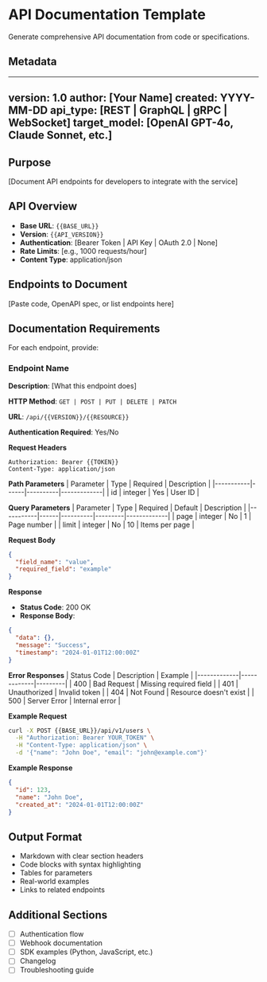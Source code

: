 # API Documentation Template
Generate comprehensive API documentation from code or specifications.

## Metadata
---
version: 1.0
author: [Your Name]
created: YYYY-MM-DD
api_type: [REST | GraphQL | gRPC | WebSocket]
target_model: [OpenAI GPT-4o, Claude Sonnet, etc.]
---

## Purpose
[Document API endpoints for developers to integrate with the service]

## API Overview
- **Base URL**: `{{BASE_URL}}`
- **Version**: `{{API_VERSION}}`
- **Authentication**: [Bearer Token | API Key | OAuth 2.0 | None]
- **Rate Limits**: [e.g., 1000 requests/hour]
- **Content Type**: application/json

## Endpoints to Document
[Paste code, OpenAPI spec, or list endpoints here]

## Documentation Requirements
For each endpoint, provide:

### Endpoint Name
**Description**: [What this endpoint does]

**HTTP Method**: `GET | POST | PUT | DELETE | PATCH`

**URL**: `/api/{{VERSION}}/{{RESOURCE}}`

**Authentication Required**: Yes/No

**Request Headers**
```
Authorization: Bearer {{TOKEN}}
Content-Type: application/json
```

**Path Parameters**
| Parameter | Type | Required | Description |
|-----------|------|----------|-------------|
| id | integer | Yes | User ID |

**Query Parameters**
| Parameter | Type | Required | Default | Description |
|-----------|------|----------|---------|-------------|
| page | integer | No | 1 | Page number |
| limit | integer | No | 10 | Items per page |

**Request Body**
```json
{
  "field_name": "value",
  "required_field": "example"
}
```

**Response**
- **Status Code**: 200 OK
- **Response Body**:
```json
{
  "data": {},
  "message": "Success",
  "timestamp": "2024-01-01T12:00:00Z"
}
```

**Error Responses**
| Status Code | Description | Example |
|-------------|-------------|---------|
| 400 | Bad Request | Missing required field |
| 401 | Unauthorized | Invalid token |
| 404 | Not Found | Resource doesn't exist |
| 500 | Server Error | Internal error |

**Example Request**
```bash
curl -X POST {{BASE_URL}}/api/v1/users \
  -H "Authorization: Bearer YOUR_TOKEN" \
  -H "Content-Type: application/json" \
  -d '{"name": "John Doe", "email": "john@example.com"}'
```

**Example Response**
```json
{
  "id": 123,
  "name": "John Doe",
  "created_at": "2024-01-01T12:00:00Z"
}
```

## Output Format
- Markdown with clear section headers
- Code blocks with syntax highlighting
- Tables for parameters
- Real-world examples
- Links to related endpoints

## Additional Sections
- [ ] Authentication flow
- [ ] Webhook documentation
- [ ] SDK examples (Python, JavaScript, etc.)
- [ ] Changelog
- [ ] Troubleshooting guide
